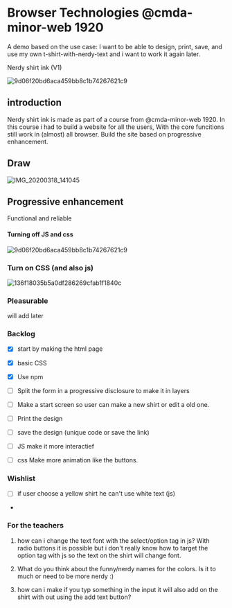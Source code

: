 # Browser Technologies @cmda-minor-web 1920

A demo based on the use case: I want to be able to design, print, save, and use my own t-shirt-with-nerdy-text and i want to work it again later.


Nerdy shirt ink (V1)

<img width="" alt="9d06f20bd6aca459bb8c1b74267621c9" src="https://user-images.githubusercontent.com/43183768/77155763-4f895a00-6a9e-11ea-83f3-ca3c6e7d8210.png">

## introduction 

Nerdy shirt ink is made as part of a course from @cmda-minor-web 1920. In this course i had to build a website for all the users, With the core funcitions still work in (almost) all browser. Build the site based on progressive enhancement.

## Draw 
![IMG_20200318_141045](https://user-images.githubusercontent.com/43183768/77156113-fec63100-6a9e-11ea-973b-58a50e69556b.jpg)

## Progressive enhancement

Functional and reliable

#### Turning off JS and css

<img width="" alt="9d06f20bd6aca459bb8c1b74267621c9" src="https://user-images.githubusercontent.com/43183768/77156210-3634dd80-6a9f-11ea-9fca-e5e6e5ae8e62.png">


### Turn on CSS (and also js)
<img width="" alt="136f18035b5a0df286269cfab1f1840c" src="https://user-images.githubusercontent.com/43183768/77156312-6d0af380-6a9f-11ea-94bc-38d5dd231a5c.png">


### Pleasurable
will add later

### Backlog
- [x] start by making the html page
- [x] basic CSS
- [X] Use npm
- [ ] Split the form in a progressive disclosure to make it in layers
- [ ] Make a start screen so user can make a new shirt or edit a old one.
- [ ] Print the design 
- [ ] save the design (unique code or save the link)
- [ ] JS make it more interactief
- [ ] css Make more animation like the buttons.
 

### Wishlist
- [ ] if user choose a yellow shirt he can't use white text (js)
- 

### For the teachers 

1.  how can i change the text font with the select/option tag in js? With radio buttons it is possible but i don't really know how to target the option tag with js so the text on the shirt will change font.

2. What do you think about the funny/nerdy names for the colors. Is it to much or need to be more nerdy :)

3. how can i make if you typ something in the input it will also add on the shirt with out using the add text button? 
